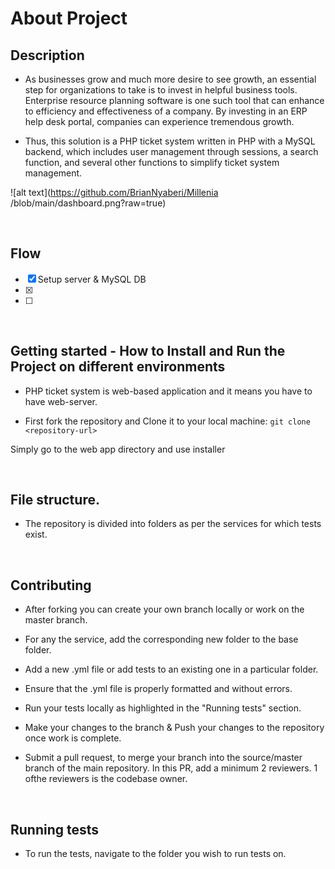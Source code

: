 # About Project

## Description
- As businesses grow and much more desire to see growth, an essential step for organizations to take is to invest in helpful business tools. Enterprise resource planning software is one such tool that can enhance to efficiency and effectiveness of a company. By investing in an ERP help desk portal, companies can experience tremendous growth.

- Thus, this solution is a PHP ticket system written in PHP with a MySQL backend, which includes user management through sessions, a search function, and several other functions to simplify ticket system management.

![alt text](https://github.com/BrianNyaberi/Millenia
/blob/main/dashboard.png?raw=true)

<br/>


## Flow
- [x] Setup server & MySQL DB
- [x]  
- [ ]  

<br/>

## Getting started - How to Install and Run the Project on different environments

- PHP ticket system is web-based application and it means you have to have web-server.

- First fork the repository and Clone it to your local machine:
  `git clone <repository-url>`

Simply go to the web app directory and use installer

<br/>

## File structure.
- The repository is divided into folders as per the services for which tests exist.

<br/>

## Contributing

- After forking you can create your own branch locally or work on the master branch.

- For any the service, add the corresponding new folder to the base folder.

- Add a new .yml file or add tests to an existing one in a particular folder.

- Ensure that the .yml file is properly formatted and without errors.

- Run your tests locally as highlighted in the "Running tests" section. 

- Make your changes to the branch & Push your changes to the repository once work is complete.

- Submit a pull request, to merge your branch into the source/master branch of the main repository. In this PR, add a minimum 2 reviewers. 1 ofthe reviewers is the codebase owner.


<br/>

## Running tests
- To run the tests, navigate to the folder you wish to run tests on.
